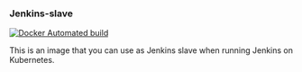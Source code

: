 ### Jenkins-slave

[![Docker Automated build](https://img.shields.io/docker/automated/kiloreux/jenkins-k8s-slave.svg)](https://hub.docker.com/r/kiloreux/jenkins-k8s-slave/)


This is an image that you can use as Jenkins slave when running Jenkins on Kubernetes.